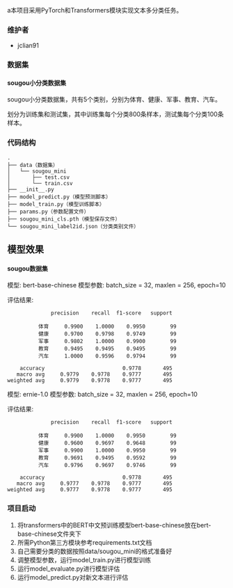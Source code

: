 a本项目采用PyTorch和Transformers模块实现文本多分类任务。

### 维护者

- jclian91

### 数据集

#### sougou小分类数据集

sougou小分类数据集，共有5个类别，分别为体育、健康、军事、教育、汽车。

划分为训练集和测试集，其中训练集每个分类800条样本，测试集每个分类100条样本。


### 代码结构

```
.
├── data（数据集）
│   └── sougou_mini
│       ├── test.csv
│       └── train.csv
├── __init__.py
├── model_predict.py（模型预测脚本）
├── model_train.py（模型训练脚本）
├── params.py（参数配置文件）
├── sougou_mini_cls.pth（模型保存文件）
└── sougou_mini_label2id.json（分类类别文件）
```

## 模型效果

#### sougou数据集

模型: bert-base-chinese
模型参数: batch_size = 32, maxlen = 256, epoch=10

评估结果:

```
              precision    recall  f1-score   support

          体育     0.9900    1.0000    0.9950        99
          健康     0.9700    0.9798    0.9749        99
          军事     0.9802    1.0000    0.9900        99
          教育     0.9495    0.9495    0.9495        99
          汽车     1.0000    0.9596    0.9794        99

    accuracy                         0.9778       495
   macro avg     0.9779    0.9778    0.9777       495
weighted avg     0.9779    0.9778    0.9777       495
```

模型: ernie-1.0
模型参数: batch_size = 32, maxlen = 256, epoch=10

评估结果:

```
              precision    recall  f1-score   support

          体育     0.9900    1.0000    0.9950        99
          健康     0.9600    0.9697    0.9648        99
          军事     0.9900    1.0000    0.9950        99
          教育     0.9691    0.9495    0.9592        99
          汽车     0.9796    0.9697    0.9746        99

    accuracy                         0.9778       495
   macro avg     0.9777    0.9778    0.9777       495
weighted avg     0.9777    0.9778    0.9777       495
```

### 项目启动

1. 将transformers中的BERT中文预训练模型bert-base-chinese放在bert-base-chinese文件夹下
2. 所需Python第三方模块参考requirements.txt文档
3. 自己需要分类的数据按照data/sougou_mini的格式准备好
4. 调整模型参数，运行model_train.py进行模型训练
5. 运行model_evaluate.py进行模型评估
6. 运行model_predict.py对新文本进行评估